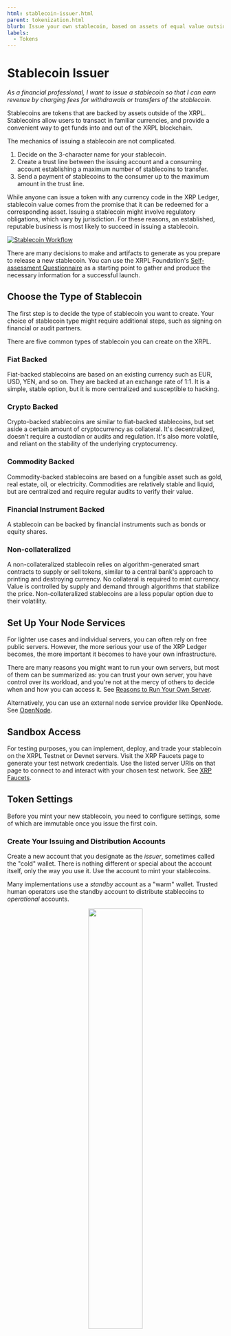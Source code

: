 ```yaml
---
html: stablecoin-issuer.html
parent: tokenization.html
blurb: Issue your own stablecoin, based on assets of equal value outside of the XRP Ledger.
labels:
  - Tokens
---
```

# Stablecoin Issuer

_As a financial professional, I want to issue a stablecoin so that I can earn revenue by charging fees for withdrawals or transfers of the stablecoin._

Stablecoins are tokens that are backed by assets outside of the XRPL. Stablecoins allow users to transact in familiar currencies, and provide a convenient way to get funds into and out of the XRPL blockchain.

The mechanics of issuing a stablecoin are not complicated.

1. Decide on the 3-character name for your stablecoin.
2. Create a trust line between the issuing account and a consuming account establishing a maximum number of stablecoins to transfer.
3. Send a payment of stablecoins to the consumer up to the maximum amount in the trust line.

While anyone can issue a token with any currency code in the XRP Ledger, stablecoin value comes from the promise that it can be redeemed for a corresponding asset. Issuing a stablecoin might involve regulatory obligations, which vary by jurisdiction. For these reasons, an established, reputable business is most likely to succeed in issuing a stablecoin.

[![Stablecoin Workflow](img/uc-stablecoin-flow.png)](img/uc-stablecoin-flow.png)

There are many decisions to make and artifacts to generate as you prepare to release a new stablecoin. You can use the XRPL Foundation's [Self-assessment Questionnaire](https://foundation.xrpl.org/wp-content/uploads/2022/03/self_assessment_questionnaire_140322.pdf) as a starting point to gather and produce the necessary information for a successful launch.

## Choose the Type of Stablecoin

The first step is to decide the type of stablecoin you want to create. Your choice of stablecoin type might require additional steps, such as signing on financial or audit partners.

There are five common types of stablecoin you can create on the XRPL. 

### Fiat Backed

Fiat-backed stablecoins are based on an existing currency such as EUR, USD, YEN, and so on. They are backed at an exchange rate of 1:1. It is a simple, stable option, but it is more centralized and susceptible to hacking.

### Crypto Backed

Crypto-backed stablecoins are similar to fiat-backed stablecoins, but set aside a certain amount of cryptocurrency as collateral. It's decentralized, doesn't require a custodian or audits and regulation. It's also more volatile, and reliant on the stability of the underlying cryptocurrency.

### Commodity Backed

Commodity-backed stablecoins are based on a fungible asset such as gold, real estate, oil,  or electricity. Commodities are relatively stable and liquid, but are centralized and require regular audits to verify their value.

### Financial Instrument Backed

A stablecoin can be backed by financial instruments such as bonds or equity shares.

### Non-collateralized

A non-collateralized stablecoin relies on algorithm-generated smart contracts to supply or sell tokens, similar to a central bank's approach to printing and destroying currency. No collateral is required to mint currency. Value is controlled by supply and demand through algorithms that stabilize the price. Non-collateralized stablecoins are a less popular option due to their volatility.

## Set Up Your Node Services

For lighter use cases and individual servers, you can often rely on free public servers. However, the more serious your use of the XRP Ledger becomes, the more important it becomes to have your own infrastructure.

There are many reasons you might want to run your own servers, but most of them can be summarized as: you can trust your own server, you have control over its workload, and you're not at the mercy of others to decide when and how you can access it. See [Reasons to Run Your Own Server](networks-and-servers.html#reasons-to-run-your-own-server).

Alternatively, you can use an external node service provider like OpenNode. See [OpenNode](https://www.opennodecloud.com/).

## Sandbox Access

For testing purposes, you can implement, deploy, and trade your stablecoin on the XRPL Testnet or Devnet servers. Visit the XRP Faucets page to generate your test network credentials. Use the listed server URIs on that page to connect to and interact with your chosen test network. See [XRP Faucets](xrp-testnet-faucet.html).


## Token Settings

Before you mint your new stablecoin, you need to configure settings, some of which are immutable once you issue the first coin.


### Create Your Issuing and Distribution Accounts

Create a new account that you designate as the _issuer_, sometimes called the "cold" wallet. There is nothing different or special about the account itself, only the way you use it. Use the account to mint your stablecoins.

Many implementations use a _standby_ account as a "warm" wallet. Trusted human operators use the standby account to distribute stablecoins to _operational_ accounts.

<div align="center">
<img src="img/uc-stablecoin-distribution-flow.png" height="50%" width="50%"></image>
</div>

Operational accounts, or "hot" wallets, trade with other accounts on the XRPL. Automated, internet-connected systems use the secret keys to these addresses to conduct day-to-day business like transfers to customers and partners.

Using standby and operational accounts helps to insulate the issuing account against hacking attacks, and also makes it easier to monitor the creation and destruction of your stablecoins.


### Set Your Transfer Fee

A transfer fee setting charges users a percentage fee when transferring tokens between accounts.

When users send a token with a transfer fee, the amount of the transfer fee is debited from the sending side in addition to the destination amount, but only the destination amount is credited to the recipient. The amount of the fee "vanishes" from the XRP Ledger. As a stablecoin issuer, this means that you gain that much equity in your reserves outside of the XRP Ledger—or, in other words, the amount you need to keep as collateral decreases each time users pay a transfer fee.

For more information, see [Transfer Fees](transfer-fees.html).


### Set Your Tick Size

The Tick Size setting controls how many decimal places are used when calculating exchange rates in the [Decentralized Exchange](decentralized-exchange.html). A higher Tick Size (more decimal places) means more precision and less rounding in the amounts of various trades. A smaller Tick Size works similar to the minimum bid increment at an auction, saving everyone the time and effort of gradually bidding up a price by unreasonably small amounts.

The Tick Size is an account-level setting and applies to all tokens issued by the same address.

See [Tick Size](ticksize.html).


### Set the Default Ripple Flag

The Default Ripple flag controls whether the balances on a trust line are allowed to _ripple_ by default. Rippling is what allows customers to send and trade tokens among themselves. An issuer MUST allow rippling on all the trust lines to its issuing address. 

Before asking customers to create trust lines to your issuing address, enable the Default Ripple flag on that address. Otherwise, you must individually disable the No Ripple flag for each trust line that other addresses have created.

See [Rippling](rippling.html).


### Enable Destination Tags

If your stablecoin application handles transactions on behalf of several customers, it might not be immediately obvious to which account you should credit. Destination tags help to avoid this situation by requiring the sender to specify the beneficiary or destination for a payment. To enable the `RequireDest` flag, set the `asfRequireDest` value (1) in the `SetFlag` field of an `AccountSet` transaction. See [Source and Destination Tags](source-and-destination-tags.html).


## Asset Control Features

You have several options for controlling the creation and distribution of your stablecoins.

### Fixed Supply

Restricting your stablecoins to a fixed number guarantees that stablecoin value will not be diluted in the future if you decide to issue more tokens.

To create a fixed supply:

1. Create a distribution wallet with settings similar to your issuing wallet.
2. Set up a trust line between the issuing wallet and the distribution wallet.
3. Send all tokens from the issuing wallet to the distribution wallet.
4. Black hole the issuing account.


### Authorized Trust Lines

When you need to follow compliance rules such as Know Your Customer (KYC) and Anti-Money Laundering (AML), you can use trust lines to create permissioned pools for the distribution of your stablecoin. This allows you to be certain to whom the funds are transferred.

See [Authorized Trust Lines](authorized-trust-lines.html).


### Freeze Flags

You have the ability to freeze your stablecoins in your holder accounts. You might do this when you suspect fraudulent activity, or to enforce holds. You can freeze individual trust lines, or enact a global freeze of all activity.

Conversely, you can set the No Freeze feature, which permanently gives up the ability to freeze tokens. This makes your stablecoin more like fiat currency, in the sense that you cannot interfere with counterparties trading the tokens among themselves.

See [Freezing Tokens](freezes.html).


### Clawback Flags

Clawback allows you to retrieve, or _clawback_, stablecoins from a trust line under specific circumstances. This gives you added ability to respond to challenges such as lost account access or malicious activity.

See [Clawback](clawback.html).

For more detail on configuration capbilities, see [Stablecoin Issuer Configuration](stablecoin-issuer-configuration.html).

## Asset Information

Publish standard information about your stablecoin to enable potential traders to verify the coin's stability.  


### Asset Nomenclature

Choose a 3-character string for your currency code. Per ISO 4217, supranational currency codes begin with the letter _X_ for a currency that is not associated with a country. See [ISO 4217](https://en.wikipedia.org/wiki/ISO_4217#X_currencies_(funds,_precious_metals,_supranationals,_other)).


### xrp-ledger.toml 

You can use the _Currencies_ table in an XRPL TOML file to provide additional information about your stablecoin. This makes the information about your cryptocurrency accessible in an expected place and format, and enhances transparency. See [xrp-ledger.toml File](xrp-ledger-toml.html#currencies).


## Account and Key Management

### Multisignature Schemes

By using multiple keys and signing weights, issuers and asset holders can distribute trust and responsibility for approving transactions for an account between different users and systems. This gives you the flexibility to gate those signatures using internal processes and controls.

For example, you might have 4 officers with authority to approve distribution of your stablecoin from the issuer account to the standby account. You set a quorum of _2_. The president has a signing weight of _2_, while 3 vice-presidents each have a signing weight of _1_. This allows the president to approve any distribution. It takes 2 of the 3 vice-presidents to approve a distribution. By adding a signing weight to the officer permissions, you ensure that they have the proper authority and accountability for making distribution decisions.

See [Multi-signing](multi-signing.html).

<!--
### Omnibus Wallets

For customers who prefer not to take custody of their own wallets, you can create an omnibus account with subaccounts, then assign these accounts to customers. 

## Treasury Management

### Reconciliation

Periodically audit to verify that distributed stablecoins and stablecoins in escrow equal the total number of stablecoins.

### Checking Reserves

How to check reserves.

### Proof of Reserves

How to transparently report the current number of stablecoins held in reserve.
-->

## Token Operations

### Issue a Stablecoin

Actually issuing a new stablecoin is straightforward. You can create a trust line between your issuing account and your standby account, then transfer stablecoins up to that maximum amount. The standby account can establish trust lines to your operational accounts to distribute the stablecoins, and the operational accounts can establish trust lines to transfer the stablecoins to users.

In practice, there are many considerations when issuing a stablecoin that users will trade with confidence.

Before you issue your stablecoin, download and read the questions in the [Self-assessment Questionnaire](https://foundation.xrpl.org/wp-content/uploads/2022/03/self_assessment_questionnaire_140322.pdf). When you are ready to distribute your stablecoin, complete the public [Token Issuer Self-Assessment Questionnaire](https://foundation.xrpl.org/token-assessment-framework/). This allows full transparency to the XRPL community about your new stablecoin.

See:

- [Stablecoin Issuer - Precautions](stablecoin-issuer-precautions.html)
- [Stablecoin Issuer - Compliance Guidelines](stablecoin-issuer-compliance-guidelines.html)
- [Issue a Fungible Token](issue-a-fungible-token.html)

### Freeze a Trust Line

If an account shows suspicious activity or violates your institution's terms of use, you have the option of freezing the trust line while you resolve the issue (provided you have not set the `enableNoFreeze` tag on your issuing account).

See [Freeze a Trust Line](freeze-a-trust-line.html).


### Global Freeze

If you see signs of suspicious activity, you can enact a global freeze on your account to prevent users from sending your tokens to each other and trading your token in the decentralized exchange. 

See [Enact Global Freeze](enact-global-freeze.html)


### Clawback

For regulatory purposes, some issuers must have the ability to recover issued tokens after they are distributed to accounts. For example, if an issuer were to discover that tokens were sent to an account sanctioned for illegal activity, the issuer could recover, or _claw back_, the funds.

See [Clawback](clawback.html).

### Burn

One way to manage the value of a stablecoin is to destroy, or _burn_ stablecoins. When you burn stablecoins, you reduce the number of tokens in circulation. That will typically increase the value of the remaining tokens as supply falls.

To destroy stablecoins, you can transfer them to a "black hole" account (an account address where no one knows the secret key).

See [Disable Master Key Pair](disable-master-key-pair.html).

### Reliable Transaction Submission

The goal of reliably submitting transactions is to achieve the following two properties in a finite amount of time:

* Idempotency - Transactions should be processed once and only once, or not at all.
* Verifiability - Applications can determine the final result of a transaction.

To submit transactions reliably, follow these guidelines:

* Persist details of the transaction before submitting it.
* Use the `LastLedgerSequence` parameter. (Many [client libraries](client-libraries.html) do this by default.)
* Resubmit a transaction if it has not appeared in a validated ledger whose [ledger index][] is less than or equal to the transaction's `LastLedgerSequence` parameter.

For more information, see [Reliable Transaction Submission](reliable-transaction-submission.html).

<!--
### List on XRPL Native DEX


### List on AMM (link to future tutorials)


### List on XRPL Token Marketplaces
Sologenic, onXRP, XPMarket

-->